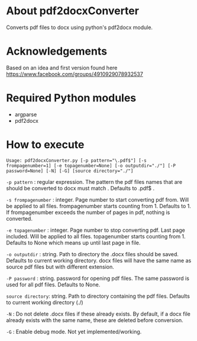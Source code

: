 # About pdf2docxConverter
 Converts pdf files to docx using python's pdf2docx module.  


# Acknowledgements

Based on an idea and first version found here https://www.facebook.com/groups/4910929078932537


# Required Python modules
  - argparse
  - pdf2docx



# How to execute
``Usage: pdf2docxConverter.py [-p pattern="\.pdf$"] [-s frompagenumber=1] [-e topagenumber=None] [-o outputdir="./"] [-P password=None] [-N] [-G] [source directory="./"]``

``-p pattern`` : regular expression. The pattern the pdf files names that are should be converted to docx must match . Defaults to \.pdf$ .

``-s frompagenumber`` : integer. Page number to start converting pdf from. Will be applied to all files. frompagenumber starts counting from 1. Defaults to 1. If frompagenumber exceeds the number of pages in pdf, nothing is converted.

``-e topagenumber`` : integer. Page number to stop converting pdf. Last page included. Will be applied to all files. topagenumber starts counting from 1. Defaults to None which means up until last page in file.

``-o outputdir`` : string. Path to directory the .docx files should be saved. Defaults to current working directory. docx files will have the same name as source pdf files but with different extension.

``-P password`` : string. password for opening pdf files. The same password is used for all pdf files. Defaults to None.

``source directory``: string. Path to directory containing the pdf files. Defaults to current working directory (./)

``-N`` : Do not delete .docx files if these already exists. By default, if a docx file already exists with the same name, these are deleted before conversion.

``-G`` : Enable debug mode. Not yet implemented/working.

